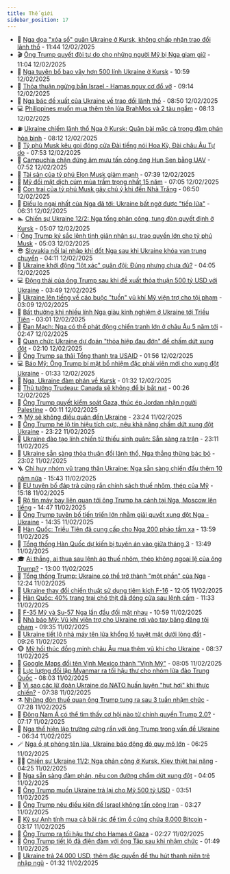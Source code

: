 ```yaml
---
title: Thế giới
sidebar_position: 17
---
```


<!-- dantri-the-gioi:START -->
- 🌋 [Nga dọa &quot;xóa sổ&quot; quân Ukraine ở Kursk, không chấp nhận trao đổi lãnh thổ](https://dantri.com.vn/the-gioi/nga-doa-xoa-so-quan-ukraine-o-kursk-khong-chap-nhan-trao-doi-lanh-tho-20250212182838479.htm) - 11:44 12/02/2025
- 🎬 [Ông Trump quyết đòi tự do cho những người Mỹ bị Nga giam giữ](https://dantri.com.vn/the-gioi/ong-trump-quyet-doi-tu-do-cho-nhung-nguoi-my-bi-nga-giam-giu-20250212175338122.htm) - 11:04 12/02/2025
- 🧰 [Nga tuyên bố bao vây hơn 500 lính Ukraine ở Kursk](https://dantri.com.vn/the-gioi/nga-tuyen-bo-bao-vay-hon-500-linh-ukraine-o-kursk-20250212162517259.htm) - 10:59 12/02/2025
- 🌋 [Thỏa thuận ngừng bắn Israel - Hamas nguy cơ đổ vỡ](https://dantri.com.vn/the-gioi/thoa-thuan-ngung-ban-israel-hamas-nguy-co-do-vo-20250212161109524.htm) - 09:14 12/02/2025
- 🗽 [Nga bác đề xuất của Ukraine về trao đổi lãnh thổ](https://dantri.com.vn/the-gioi/nga-bac-de-xuat-cua-ukraine-ve-trao-doi-lanh-tho-20250212154632462.htm) - 08:50 12/02/2025
- 💻 [Philippines muốn mua thêm tên lửa BrahMos và 2 tàu ngầm](https://dantri.com.vn/the-gioi/philippines-muon-mua-them-ten-lua-brahmos-va-2-tau-ngam-20250212150154529.htm) - 08:13 12/02/2025
- ⛽️ [Ukraine chiếm lãnh thổ Nga ở Kursk: Quân bài mặc cả trong đàm phán hòa bình](https://dantri.com.vn/the-gioi/ukraine-chiem-lanh-tho-nga-o-kursk-quan-bai-mac-ca-trong-dam-phan-hoa-binh-20250212143826166.htm) - 08:12 12/02/2025
- 🤩 [Tỷ phú Musk kêu gọi đóng cửa Đài tiếng nói Hoa Kỳ, Đài châu Âu Tự do](https://dantri.com.vn/the-gioi/ty-phu-musk-keu-goi-dong-cua-dai-tieng-noi-hoa-ky-dai-chau-au-tu-do-20250212143059026.htm) - 07:53 12/02/2025
- 🧐 [Campuchia chặn đứng âm mưu tấn công ông Hun Sen bằng UAV](https://dantri.com.vn/the-gioi/campuchia-chan-dung-am-muu-tan-cong-ong-hun-sen-bang-uav-20250212144020240.htm) - 07:52 12/02/2025
- 🎊 [Tài sản của tỷ phú Elon Musk giảm mạnh](https://dantri.com.vn/the-gioi/tai-san-cua-ty-phu-elon-musk-giam-manh-20250212142952409.htm) - 07:39 12/02/2025
- 📝 [Mỹ đối mặt dịch cúm mùa trầm trọng nhất 15 năm](https://dantri.com.vn/the-gioi/my-doi-mat-dich-cum-mua-tram-trong-nhat-15-nam-20250212135433035.htm) - 07:05 12/02/2025
- 🤡 [Con trai của tỷ phú Musk gây chú ý khi đến Nhà Trắng](https://dantri.com.vn/the-gioi/con-trai-cua-ty-phu-musk-gay-chu-y-khi-den-nha-trang-20250212103413763.htm) - 06:50 12/02/2025
- 🥷 [Điều lo ngại nhất của Nga đã tới: Ukraine bất ngờ được &quot;tiếp lửa&quot;](https://dantri.com.vn/the-gioi/dieu-lo-ngai-nhat-cua-nga-da-toi-ukraine-bat-ngo-duoc-tiep-lua-20250211145653036.htm) - 06:31 12/02/2025
- 🏊 [Chiến sự Ukraine 12/2: Nga tổng phản công, tung đòn quyết định ở Kursk](https://dantri.com.vn/the-gioi/chien-su-ukraine-122-nga-tong-phan-cong-tung-don-quyet-dinh-o-kursk-20250212102613257.htm) - 05:07 12/02/2025
- 🕯 [Ông Trump ký sắc lệnh tinh giản nhân sự, trao quyền lớn cho tỷ phú Musk](https://dantri.com.vn/the-gioi/ong-trump-ky-sac-lenh-tinh-gian-nhan-su-trao-quyen-lon-cho-ty-phu-musk-20250212105739509.htm) - 05:03 12/02/2025
- 😎 [Slovakia nối lại nhập khí đốt Nga sau khi Ukraine khóa van trung chuyển](https://dantri.com.vn/the-gioi/slovakia-noi-lai-nhap-khi-dot-nga-sau-khi-ukraine-khoa-van-trung-chuyen-20250212110556902.htm) - 04:11 12/02/2025
- 🌈 [Ukraine khởi động &quot;lột xác&quot; quân đội: Đúng nhưng chưa đủ?](https://dantri.com.vn/the-gioi/ukraine-khoi-dong-lot-xac-quan-doi-dung-nhung-chua-du-20250212104622091.htm) - 04:05 12/02/2025
- 💻 [Động thái của ông Trump sau khi đề xuất thỏa thuận 500 tỷ USD với Ukraine](https://dantri.com.vn/the-gioi/dong-thai-cua-ong-trump-sau-khi-de-xuat-thoa-thuan-500-ty-usd-voi-ukraine-20250212103459748.htm) - 03:49 12/02/2025
- 🤖 [Ukraine lên tiếng về cáo buộc &quot;tuồn&quot; vũ khí Mỹ viện trợ cho tội phạm](https://dantri.com.vn/the-gioi/ukraine-len-tieng-ve-cao-buoc-tuon-vu-khi-my-vien-tro-cho-toi-pham-20250212100535497.htm) - 03:09 12/02/2025
- 🦏 [Bất thường khi nhiều lính Nga giàu kinh nghiệm ở Ukraine tới Triều Tiên](https://dantri.com.vn/the-gioi/bat-thuong-khi-nhieu-linh-nga-giau-kinh-nghiem-o-ukraine-toi-trieu-tien-20250211183107020.htm) - 03:01 12/02/2025
- 🌁 [Đan Mạch: Nga có thể phát động chiến tranh lớn ở châu Âu 5 năm tới](https://dantri.com.vn/the-gioi/dan-mach-nga-co-the-phat-dong-chien-tranh-lon-o-chau-au-5-nam-toi-20250212075857894.htm) - 02:47 12/02/2025
- 🐘 [Quan chức Ukraine dự đoán &quot;thỏa hiệp đau đớn&quot; để chấm dứt xung đột](https://dantri.com.vn/the-gioi/quan-chuc-ukraine-du-doan-thoa-hiep-dau-don-de-cham-dut-xung-dot-20250212073739847.htm) - 02:10 12/02/2025
- 🥷 [Ông Trump sa thải Tổng thanh tra USAID](https://dantri.com.vn/the-gioi/ong-trump-sa-thai-tong-thanh-tra-usaid-20250212084216022.htm) - 01:56 12/02/2025
- 💻 [Báo Mỹ: Ông Trump bí mật bổ nhiệm đặc phái viên mới cho xung đột Ukraine](https://dantri.com.vn/the-gioi/bao-my-ong-trump-bi-mat-bo-nhiem-dac-phai-vien-moi-cho-xung-dot-ukraine-20250212073400484.htm) - 01:33 12/02/2025
- 🎡 [Nga, Ukraine đàm phán về Kursk](https://dantri.com.vn/the-gioi/nga-ukraine-dam-phan-ve-kursk-20250212072439520.htm) - 01:32 12/02/2025
- 🧰 [Thủ tướng Trudeau: Canada sẽ không để bị bắt nạt](https://dantri.com.vn/the-gioi/thu-tuong-trudeau-canada-se-khong-de-bi-bat-nat-20250212064005377.htm) - 00:26 12/02/2025
- 🥸 [Ông Trump quyết kiểm soát Gaza, thúc ép Jordan nhận người Palestine](https://dantri.com.vn/the-gioi/ong-trump-quyet-kiem-soat-gaza-thuc-ep-jordan-nhan-nguoi-palestine-20250212064731269.htm) - 00:11 12/02/2025
- ⚗️ [Mỹ sẽ không điều quân đến Ukraine](https://dantri.com.vn/the-gioi/my-se-khong-dieu-quan-den-ukraine-20250212060426854.htm) - 23:24 11/02/2025
- 🌮 [Ông Trump hé lộ tín hiệu tích cực, nêu khả năng chấm dứt xung đột Ukraine](https://dantri.com.vn/the-gioi/ong-trump-he-lo-tin-hieu-tich-cuc-neu-kha-nang-cham-dut-xung-dot-ukraine-20250212060552949.htm) - 23:22 11/02/2025
- 🎃 [Ukraine đào tạo lính chiến từ thiếu sinh quân: Sẵn sàng ra trận](https://dantri.com.vn/the-gioi/ukraine-dao-tao-linh-chien-tu-thieu-sinh-quan-san-sang-ra-tran-20250211144755231.htm) - 23:11 11/02/2025
- 💫 [Ukraine sẵn sàng thỏa thuận đổi lãnh thổ, Nga thẳng thừng bác bỏ](https://dantri.com.vn/the-gioi/ukraine-san-sang-thoa-thuan-doi-lanh-tho-nga-thang-thung-bac-bo-20250212051932739.htm) - 23:02 11/02/2025
- 🪜 [Chỉ huy nhóm vũ trang thân Ukraine: Nga sẵn sàng chiến đấu thêm 10 năm nữa](https://dantri.com.vn/the-gioi/chi-huy-nhom-vu-trang-than-ukraine-nga-san-sang-chien-dau-them-10-nam-nua-20250211223623031.htm) - 15:43 11/02/2025
- 🌋 [EU tuyên bố đáp trả cứng rắn chính sách thuế nhôm, thép của Mỹ](https://dantri.com.vn/the-gioi/eu-tuyen-bo-dap-tra-cung-ran-chinh-sach-thue-nhom-thep-cua-my-20250211221055181.htm) - 15:18 11/02/2025
- 🦏 [Rộ tin máy bay liên quan tới ông Trump hạ cánh tại Nga, Moscow lên tiếng](https://dantri.com.vn/the-gioi/ro-tin-may-bay-lien-quan-toi-ong-trump-ha-canh-tai-nga-moscow-len-tieng-20250211213441824.htm) - 14:47 11/02/2025
- 👀 [Ông Trump tuyên bố tiến triển lớn nhằm giải quyết xung đột Nga - Ukraine](https://dantri.com.vn/the-gioi/ong-trump-tuyen-bo-tien-trien-lon-nham-giai-quyet-xung-dot-nga-ukraine-20250211212542543.htm) - 14:35 11/02/2025
- 🧰 [Hàn Quốc: Triều Tiên đã cung cấp cho Nga 200 pháo tầm xa](https://dantri.com.vn/the-gioi/han-quoc-trieu-tien-da-cung-cap-cho-nga-200-phao-tam-xa-20250211165547892.htm) - 13:59 11/02/2025
- 🚀 [Tổng thống Hàn Quốc dự kiến bị tuyên án vào giữa tháng 3](https://dantri.com.vn/the-gioi/tong-thong-han-quoc-du-kien-bi-tuyen-an-vao-giua-thang-3-20250211204847049.htm) - 13:49 11/02/2025
- 🎓 [Ai thắng, ai thua sau lệnh áp thuế nhôm, thép không ngoại lệ của ông Trump?](https://dantri.com.vn/the-gioi/ai-thang-ai-thua-sau-lenh-ap-thue-nhom-thep-khong-ngoai-le-cua-ong-trump-20250211195139186.htm) - 13:00 11/02/2025
- 🥸 [Tổng thống Trump: Ukraine có thể trở thành &quot;một phần&quot; của Nga](https://dantri.com.vn/the-gioi/tong-thong-trump-ukraine-co-the-tro-thanh-mot-phan-cua-nga-20250211171155720.htm) - 12:24 11/02/2025
- 🦅 [Ukraine thay đổi chiến thuật sử dụng tiêm kích F-16](https://dantri.com.vn/the-gioi/ukraine-thay-doi-chien-thuat-su-dung-tiem-kich-f-16-20250211180748556.htm) - 12:05 11/02/2025
- 🤭 [Hàn Quốc: 40% trang trại chó thịt đã đóng cửa sau lệnh cấm](https://dantri.com.vn/the-gioi/han-quoc-40-trang-trai-cho-thit-da-dong-cua-sau-lenh-cam-20250211170525817.htm) - 11:33 11/02/2025
- 🤖 [F-35 Mỹ và Su-57 Nga lần đầu đối mặt nhau](https://dantri.com.vn/the-gioi/f-35-my-va-su-57-nga-lan-dau-doi-mat-nhau-20250211173703222.htm) - 10:59 11/02/2025
- 🐲 [Nhà báo Mỹ: Vũ khí viện trợ cho Ukraine rơi vào tay băng đảng tội phạm](https://dantri.com.vn/the-gioi/nha-bao-my-vu-khi-vien-tro-cho-ukraine-roi-vao-tay-bang-dang-toi-pham-20250211153828223.htm) - 09:35 11/02/2025
- 🫣 [Ukraine tiết lộ nhà máy tên lửa khổng lồ tuyệt mật dưới lòng đất](https://dantri.com.vn/the-gioi/ukraine-tiet-lo-nha-may-ten-lua-khong-lo-tuyet-mat-duoi-long-dat-20250211094805815.htm) - 09:26 11/02/2025
- 🐵 [Mỹ hối thúc đồng minh châu Âu mua thêm vũ khí cho Ukraine](https://dantri.com.vn/the-gioi/my-hoi-thuc-dong-minh-chau-au-mua-them-vu-khi-cho-ukraine-20250211112353746.htm) - 08:37 11/02/2025
- 🫶 [Google Maps đổi tên Vịnh Mexico thành &quot;Vịnh Mỹ&quot;](https://dantri.com.vn/the-gioi/google-maps-doi-ten-vinh-mexico-thanh-vinh-my-20250211142751465.htm) - 08:05 11/02/2025
- 💃 [Lực lượng đối lập Myanmar ra tối hậu thư cho nhóm lừa đảo Trung Quốc](https://dantri.com.vn/the-gioi/luc-luong-doi-lap-myanmar-ra-toi-hau-thu-cho-nhom-lua-dao-trung-quoc-20250211145146388.htm) - 08:03 11/02/2025
- 💫 [Vì sao các lữ đoàn Ukraine do NATO huấn luyện &quot;hụt hơi&quot; khi thực chiến?](https://dantri.com.vn/the-gioi/vi-sao-cac-lu-doan-ukraine-do-nato-huan-luyen-hut-hoi-khi-thuc-chien-20250211141332510.htm) - 07:38 11/02/2025
- ⚗️ [Những đòn thuế quan ông Trump tung ra sau 3 tuần nhậm chức](https://dantri.com.vn/the-gioi/nhung-don-thue-quan-ong-trump-tung-ra-sau-3-tuan-nham-chuc-20250211140259936.htm) - 07:28 11/02/2025
- 🥷 [Đông Nam Á có thể tìm thấy cơ hội nào từ chính quyền Trump 2.0?](https://dantri.com.vn/the-gioi/dong-nam-a-co-the-tim-thay-co-hoi-nao-tu-chinh-quyen-trump-20-20241230161851244.htm) - 07:17 11/02/2025
- 🥸 [Nga thể hiện lập trường cứng rắn với ông Trump trong vấn đề Ukraine](https://dantri.com.vn/the-gioi/nga-the-hien-lap-truong-cung-ran-voi-ong-trump-trong-van-de-ukraine-20250211111145360.htm) - 06:34 11/02/2025
- 🪄 [Nga ồ ạt phóng tên lửa, Ukraine báo động đỏ quy mô lớn](https://dantri.com.vn/the-gioi/nga-o-at-phong-ten-lua-ukraine-bao-dong-do-quy-mo-lon-20250211120448653.htm) - 06:25 11/02/2025
- 🧑‍💻 [Chiến sự Ukraine 11/2: Nga phản công ở Kursk, Kiev thiệt hại nặng](https://dantri.com.vn/the-gioi/chien-su-ukraine-112-nga-phan-cong-o-kursk-kiev-thiet-hai-nang-20250211110716264.htm) - 04:25 11/02/2025
- 🤭 [Nga sẵn sàng đàm phán, nêu con đường chấm dứt xung đột](https://dantri.com.vn/the-gioi/nga-san-sang-dam-phan-neu-con-duong-cham-dut-xung-dot-20250211103920407.htm) - 04:05 11/02/2025
- 🗽 [Ông Trump muốn Ukraine trả lại cho Mỹ 500 tỷ USD](https://dantri.com.vn/the-gioi/ong-trump-muon-ukraine-tra-lai-cho-my-500-ty-usd-20250211102927232.htm) - 03:51 11/02/2025
- 🤖 [Ông Trump nêu điều kiện để Israel không tấn công Iran](https://dantri.com.vn/the-gioi/ong-trump-neu-dieu-kien-de-israel-khong-tan-cong-iran-20250211101427380.htm) - 03:27 11/02/2025
- 🌈 [Kỹ sư Anh tính mua cả bãi rác để tìm ổ cứng chứa 8.000 Bitcoin](https://dantri.com.vn/the-gioi/ky-su-anh-tinh-mua-ca-bai-rac-de-tim-o-cung-chua-8000-bitcoin-20250211093752966.htm) - 03:17 11/02/2025
- 🤩 [Ông Trump ra tối hậu thư cho Hamas ở Gaza](https://dantri.com.vn/the-gioi/ong-trump-ra-toi-hau-thu-cho-hamas-o-gaza-20250211092410261.htm) - 02:27 11/02/2025
- 🤗 [Ông Trump tiết lộ đã điện đàm với ông Tập sau khi nhậm chức](https://dantri.com.vn/the-gioi/ong-trump-tiet-lo-da-dien-dam-voi-ong-tap-sau-khi-nham-chuc-20250211083656770.htm) - 01:49 11/02/2025
- 🙉 [Ukraine trả 24.000 USD, thêm đặc quyền để thu hút thanh niên trẻ nhập ngũ](https://dantri.com.vn/the-gioi/ukraine-tra-24000-usd-them-dac-quyen-de-thu-hut-thanh-nien-tre-nhap-ngu-20250211081140708.htm) - 01:32 11/02/2025<!-- dantri-the-gioi:END -->
